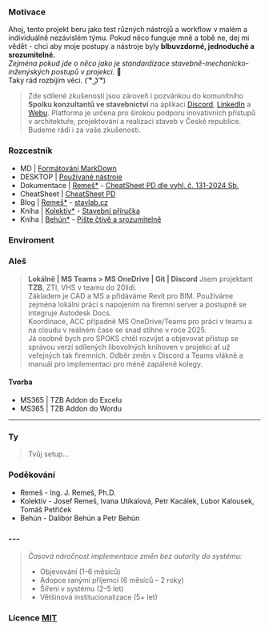 ### Motivace

Ahoj, tento projekt beru jako test různých nástrojů a workflow v malém a individuálně nezávislém týmu. Pokud něco funguje mně a tobě ne, dej mi vědět - chci aby moje postupy a nástroje byly **blbuvzdorné, jednoduché a srozumitelné.**<br>_Zejména pokud jde o něco jako je standardizace stavebně-mechanicko-inženýských postupů v projekci._ 🤯 <br> Taky rád rozbíjím věci. ( ͡° ͜ʖ ͡°)

> Zde sdílené zkušenosti jsou zároveň i pozvánkou do komunitního **Spolku konzultantů ve stavebnictví** na aplikaci [Discord](https://tinyurl.com/spoksDscrd), [LinkedIn](https://tinyurl.com/spokslinkd) a [Webu](https://tinyurl.com/spoksWeb). Platforma je určena pro širokou podporu inovativních přístupů v architektuře, projektování a realizaci staveb v České republice.<br>Budeme rádi i za vaše zkušenosti.

### Rozcestník

- MD | [Formátování MarkDown](./Help.md)
- DESKTOP | [Používané nástroje](./Help.md#StackEdit)
- Dokumentace | [Remeš\*](#Poděkování) - [CheatSheet PD dle vyhl. č. 131-2024 Sb.](https://docs.google.com/spreadsheets/d/1v9MUaea0Tck4Bqq-EAaBHVMO9-83f_Ohp20JYr18L-M/edit?gid=0#gid=0&fvid=1558800381)
- CheatSheet | [CheatSheet PD]()
- Blog | [Remeš\*](#Poděkování) - [stavlab.cz](https://stavlab.cz/poznamky.rss)
- Kniha | [Kolektiv\*](#Poděkování) - [Stavební příručka](https://www.databazeknih.cz/prehled-knihy/stavebni-prirucka-209203)
- Kniha | [Behún\*](#Poděkování) - [Pište čtivě a srozumitelně ](https://www.databazeknih.cz/knihy/piste-ctive-a-srozumitelne-518544)

### Enviroment

### Aleš

> **Lokálně | MS Teams > MS OneDrive | Git | Discord**
> Jsem projektant **TZB**, ZTI, VHS v teamu do 20lidí.<br>Základem je CAD a MS a přidáváme Revit pro BIM. Používáme zejména lokální práci s napojením na firemní server a postupně se integruje Autodesk Docs.<br>Koordinace, ACC případně MS OneDrive/Teams pro práci v teamu a na cloudu v reálném čase se snad stihne v roce 2025.<br>Já osobně bych pro SPOKS chtěl rozvíjet a objevovat přístup se správou verzí sdílených libovolných knihoven v projekci ať už veřejných tak firemních. Odběr změn v Discord a Teams vlákně a manuál pro implementaci pro méně zapálené kolegy.

#### Tvorba

- MS365 | TZB Addon do Excelu
- MS365 | TZB Addon do Wordu

---

### Ty

> Tvůj setup...

### Poděkování

- Remeš - Ing. J. Remeš, Ph.D.
- Kolektiv - Josef Remeš, Ivana Utíkalová, Petr Kacálek, Lubor Kalousek, Tomáš Petříček
- Behún - Dalibor Behún a Petr Behún

### ---

> _Časová náročnost implementace změn bez autority do systému:_
>
> - Objevování (1–6 měsíců)
> - Adopce ranými příjemci (6 měsíců – 2 roky)
> - Šíření v systému (2–5 let)
> - Většinová institucionalizace (5+ let)

### Licence [MIT](LICENSE)
<!--stackedit_data:
eyJoaXN0b3J5IjpbMTg0NTg5OTkzMV19
-->